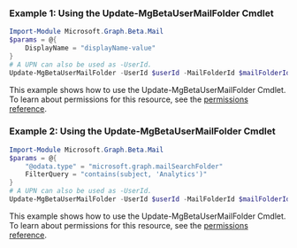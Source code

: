 ### Example 1: Using the Update-MgBetaUserMailFolder Cmdlet
```powershell
Import-Module Microsoft.Graph.Beta.Mail
$params = @{
	DisplayName = "displayName-value"
}
# A UPN can also be used as -UserId.
Update-MgBetaUserMailFolder -UserId $userId -MailFolderId $mailFolderId -BodyParameter $params
```
This example shows how to use the Update-MgBetaUserMailFolder Cmdlet.
To learn about permissions for this resource, see the [permissions reference](/graph/permissions-reference).
### Example 2: Using the Update-MgBetaUserMailFolder Cmdlet
```powershell
Import-Module Microsoft.Graph.Beta.Mail
$params = @{
	"@odata.type" = "microsoft.graph.mailSearchFolder"
	FilterQuery = "contains(subject, 'Analytics')"
}
# A UPN can also be used as -UserId.
Update-MgBetaUserMailFolder -UserId $userId -MailFolderId $mailFolderId -BodyParameter $params
```
This example shows how to use the Update-MgBetaUserMailFolder Cmdlet.
To learn about permissions for this resource, see the [permissions reference](/graph/permissions-reference).
